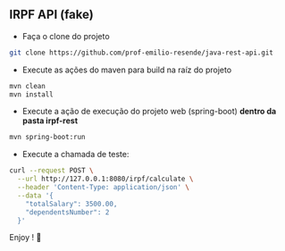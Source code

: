 ## IRPF API (fake)


- Faça o clone do projeto 

```bash
git clone https://github.com/prof-emilio-resende/java-rest-api.git
```

- Execute as ações do maven para build na raíz do projeto
```bash
mvn clean
mvn install
```

- Execute a ação de execução do projeto web (spring-boot) **dentro da pasta irpf-rest**
```bash
mvn spring-boot:run
```

- Execute a chamada de teste:

```bash
curl --request POST \
  --url http://127.0.0.1:8080/irpf/calculate \
  --header 'Content-Type: application/json' \
  --data '{
    "totalSalary": 3500.00,
    "dependentsNumber": 2
  }'
```

Enjoy ! :space_invader: